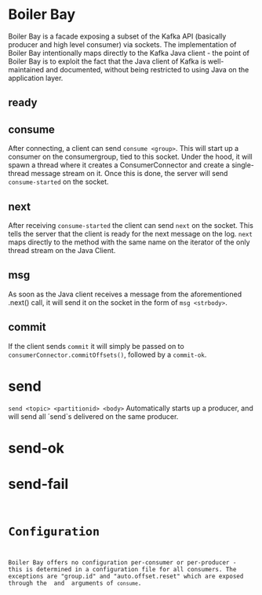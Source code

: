# Boiler Bay

Boiler Bay is a facade exposing a subset of the Kafka API (basically producer and high level consumer) via sockets. The implementation of Boiler Bay intentionally maps directly to the Kafka Java client - the point of Boiler Bay is to exploit the fact that the Java client of Kafka is well-maintained and documented, without being restricted to using Java on the application layer.

## ready


## consume
After connecting, a client can send `consume <group>`. This will start up a consumer on the consumergroup, tied to this socket. Under the hood, it will spawn a thread where it creates a ConsumerConnector and create a single-thread message stream on it. Once this is done, the server will send `consume-started` on the socket.

## next
After receiving `consume-started` the client can send `next` on the socket. This tells the server that the client is ready for the next message on the log. `next` maps directly to the method with the same name on the iterator of the only thread stream on the Java Client.

## msg
As soon as the Java client receives a message from the aforementioned .next() call, it will send it on the socket in the form of `msg <strbody>`.

## commit
If the client sends `commit` it will simply be passed on to `consumerConnector.commitOffsets()`, followed by a `commit-ok`.

# send
`send <topic> <partitionid> <body>` Automatically starts up a producer, and will send all ´send`s delivered on the same producer.

# send-ok
# send-fail <code> <message>


# Configuration
Boiler Bay offers no configuration per-consumer or per-producer - this is determined in a configuration file for all consumers.
The exceptions are "group.id" and "auto.offset.reset" which are exposed through the <group> and <start> arguments of `consume`.

